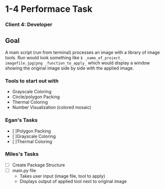 # 1-4 Performace Task
### Client 4: Developer

## Goal
A main script (run from terminal) processes an image with a library of image tools. Run would look something like `$ _name_of_project_ imagefile.jpg|png _function_to_apply_` which would display a window showing the original image side by side with the applied image.

### Tools to start out with
* Grayscale Coloring 
* Circle/polygon Packing
* Thermal Coloring
* Number Visualization (colored mosaic)

### Egan's Tasks
- [ ]Polygon Packing
- [ ]Grayscale Coloring
- [ ]Thermal Coloring

### Miles's Tasks
- [ ] Create Package Structure
- [ ] main.py file
	* Takes user input (image file, tool to apply)
	* Displays output of applied tool next to original image
